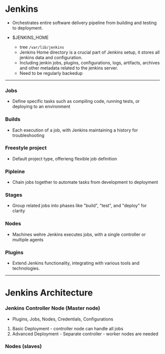 # Jenkins
* Orchestrates entire software delivery pipeline from building and testing to deployment.  <br>





* $JENKINS_HOME
    - tree `/var/lib/jenkins`
    - Jenkins Home directory is a crucial part of Jenkins setup, it stores all jenkins data and configuration.
    - Including jenkin jobs, plugins, configurations, logs, artifacts, archives and other metadata related to the jenkins server.
    - Need to be regularly backedup

---
### Jobs
- Define specific tasks such as compiling code, running tests, or deploying to an environment

### Builds
- Each execution of a job, with Jenkins maintaining a history for troubleshooting

### Freestyle project
- Default project type, offerieng flexible job definition

### Pipleine
- Chain jobs together to automate tasks from development to deployment

### Stages
- Group related jobs into phases like "build", "test", and "deploy" for clarity

### Nodes
- Machines wehre Jenkins executes jobs, with a single controller or multiple agents

### Plugins
- Extend Jenkins functionality, integrating with various tools and technologies.

---
# Jenkins Architecture

### Jenkins Controller Node (Master node)
- Plugins, Jobs, Nodes, Credentials, Configurations

1) Basic Deployment - controller node can handle all jobs
2) Advanced Deployment - Separate controller - worker nodes are needed

### Nodes (slaves)

